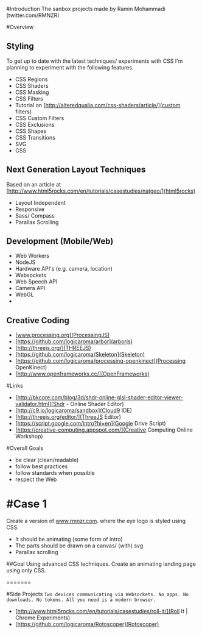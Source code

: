 #Introduction
The sanbox projects made by Ramin Mohammadi (twitter.com/RMNZR)

#Overview

 ## Styling
 To get up to date with the latest techniques/ experiments with CSS I'm planning to experiment with the following features.

 * CSS Regions
 * CSS Shaders
 * CSS Masking
 * CSS Filters
  * Tutorial on [http://alteredqualia.com/css-shaders/article/](custom filters)
 * CSS Custom Filters
 * CSS Exclusions
 * CSS Shapes
 * CSS Transitions
 * SVG
 * CSS

## Next Generation Layout Techniques
Based on an article at [http://www.html5rocks.com/en/tutorials/casestudies/natgeo/](html5rocks)
  - Layout Independent
  - Responsive
  - Sass/ Compass
  - Parallax Scrolling


 ## Development (Mobile/Web)
  - Web Workers
  - NodeJS
  - Hardware API's (e.g. camera, location)
  - Websockets
  - Web Speech API
  - Camera API
  - WebGL
  - 

 ## Creative Coding
  - [www.processing.org](ProcessingJS)
  - [https://github.com/logicaroma/arbor](arborjs)
  - [http://threejs.org/](THREEJS)
  - [https://github.com/logicaroma/Skeleton](Skeleton)
  - [https://github.com/logicaroma/processing-openkinect](Processing OpenKinect)
  - [http://www.openframeworks.cc/](OpenFrameworks)

#Links
* [http://bkcore.com/blog/3d/shdr-online-glsl-shader-editor-viewer-validator.html](Shdr - Online Shader Editor)
* [http://c9.io/logicaroma/sandbox](Cloud9 IDE)
* [http://threejs.org/editor/](ThreeJS Editor)
* [https://script.google.com/intro?hl=en](Google Drive Script)
* [https://creative-computing.appspot.com/](Creative Computing Online Workshop)


#Overall Goals
- be clear (clean/readable)
- follow best practices
- follow standards when possible
- respect the Web


#Case 1
=======
Create a version of www.rmnzr.com. where the eye logo is styled using CSS.
* It should be animating (some form of intro)
* The parts should be drawn on a canvas/ (with) svg
* Parallax scrolling



##Goal
Using advanced CSS techniques. Create an animating landing page using only CSS.

=======

#Side Projects
 `Two devices communicating via Websockets. No apps. No downloads. No tokens. All you need is a modern browser.`
 * [http://www.html5rocks.com/en/tutorials/casestudies/roll-it/](Roll It | Chrome Experiments)
 * [https://github.com/logicaroma/Rotoscoper](Rotoscoper)
